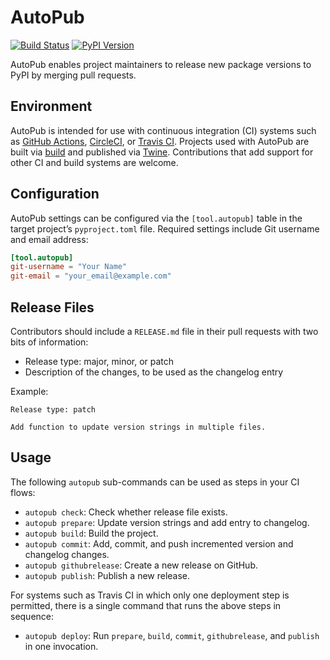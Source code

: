 # AutoPub

[![Build Status](https://img.shields.io/circleci/build/github/autopub/autopub)](https://circleci.com/gh/autopub/autopub) [![PyPI Version](https://img.shields.io/pypi/v/autopub)](https://pypi.org/project/autopub/)

AutoPub enables project maintainers to release new package versions to PyPI by merging pull requests.

## Environment

AutoPub is intended for use with continuous integration (CI) systems such as [GitHub Actions][], [CircleCI][], or [Travis CI][]. Projects used with AutoPub are built via [build][] and published via [Twine][]. Contributions that add support for other CI and build systems are welcome.

## Configuration

AutoPub settings can be configured via the `[tool.autopub]` table in the target project’s `pyproject.toml` file. Required settings include Git username and email address:

```toml
[tool.autopub]
git-username = "Your Name"
git-email = "your_email@example.com"
```

## Release Files

Contributors should include a `RELEASE.md` file in their pull requests with two bits of information:

* Release type: major, minor, or patch
* Description of the changes, to be used as the changelog entry

Example:

    Release type: patch

    Add function to update version strings in multiple files.

## Usage

The following `autopub` sub-commands can be used as steps in your CI flows:

* `autopub check`: Check whether release file exists.
* `autopub prepare`: Update version strings and add entry to changelog.
* `autopub build`: Build the project.
* `autopub commit`: Add, commit, and push incremented version and changelog changes.
* `autopub githubrelease`: Create a new release on GitHub.
* `autopub publish`: Publish a new release.

For systems such as Travis CI in which only one deployment step is permitted, there is a single command that runs the above steps in sequence:

* `autopub deploy`: Run `prepare`, `build`, `commit`, `githubrelease`, and `publish` in one invocation.


[GitHub Actions]: https://github.com/features/actions
[CircleCI]: https://circleci.com
[Travis CI]: https://travis-ci.org
[build]: https://pypa-build.readthedocs.io
[Twine]: https://twine.readthedocs.io/